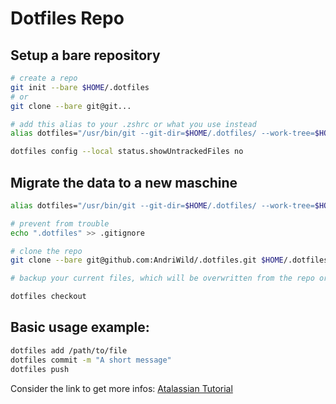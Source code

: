 # Dotfiles Repo

## Setup a bare repository
```bash
# create a repo
git init --bare $HOME/.dotfiles
# or 
git clone --bare git@git...

# add this alias to your .zshrc or what you use instead
alias dotfiles="/usr/bin/git --git-dir=$HOME/.dotfiles/ --work-tree=$HOME"

dotfiles config --local status.showUntrackedFiles no
```

## Migrate the data to a new maschine
```bash
alias dotfiles="/usr/bin/git --git-dir=$HOME/.dotfiles/ --work-tree=$HOME"

# prevent from trouble
echo ".dotfiles" >> .gitignore

# clone the repo
git clone --bare git@github.com:AndriWild/.dotfiles.git $HOME/.dotfiles

# backup your current files, which will be overwritten from the repo or use the Atlassian script

dotfiles checkout
```

## Basic usage example:
```bash
dotfiles add /path/to/file
dotfiles commit -m "A short message"
dotfiles push
```

Consider the link to get more infos:
[Atalassian Tutorial](https://www.atlassian.com/git/tutorials/dotfiles)
